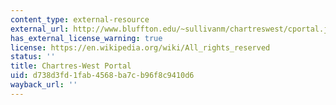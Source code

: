 ```yaml
---
content_type: external-resource
external_url: http://www.bluffton.edu/~sullivanm/chartreswest/cportal.jpg
has_external_license_warning: true
license: https://en.wikipedia.org/wiki/All_rights_reserved
status: ''
title: Chartres-West Portal
uid: d738d3fd-1fab-4568-ba7c-b96f8c9410d6
wayback_url: ''
---
```

